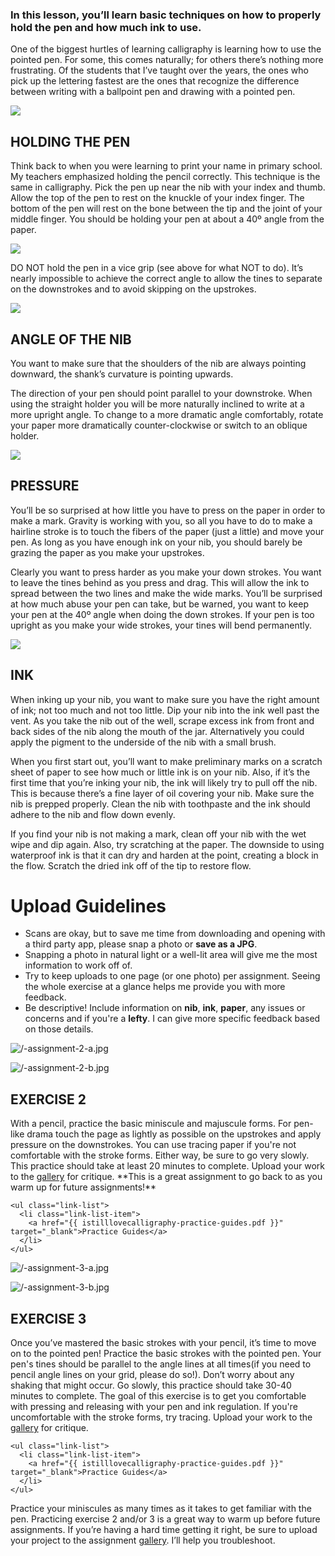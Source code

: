 ### In this lesson, you’ll learn basic techniques on how to properly hold the pen and how much ink to use.

One of the biggest hurtles of learning calligraphy is learning how to use the pointed pen. For some, this comes naturally; for others there’s nothing more frustrating. Of the students that I’ve taught over the years, the ones who pick up the lettering fastest are the ones that recognize the difference between writing with a ballpoint pen and drawing with a pointed pen.

<img src="{{ 4-pointedpen-1-hold-correct.jpg }}"/>

## HOLDING THE PEN

Think back to when you were learning to print your name in primary school. My teachers emphasized holding the pencil correctly. This technique is the same in calligraphy. Pick the pen up near the nib with your index and thumb. Allow the top of the pen to rest on the knuckle of your index finger. The bottom of the pen will rest on the bone between the tip and the joint of your middle finger. You should be holding your pen at about a 40º angle from the paper.

<img src="{{ 4-pointedpen-1-hold-incorrect.jpg }}"/>

DO NOT hold the pen in a vice grip (see above for what NOT to do). It’s nearly impossible to achieve the correct angle to allow the tines to separate on the downstrokes and to avoid skipping on the upstrokes.

<img src="{{ 4-pointedpen-4-angled-nib.jpg }}"/>

## ANGLE OF THE NIB

You want to make sure that the shoulders of the nib are always pointing downward, the shank’s curvature is pointing upwards.

The direction of your pen should point parallel to your downstroke. When using the straight holder you will be more naturally inclined to write at a more upright angle. To change to a more dramatic angle comfortably, rotate your paper more dramatically counter-clockwise or switch to an oblique holder.

<img src="{{ 4-pointedpen-3-pressure.jpg }}"/>

## PRESSURE

You’ll be so surprised at how little you have to press on the paper in order to make a mark. Gravity is working with you, so all you have to do to make a hairline stroke is to touch the fibers of the paper (just a little) and move your pen. As long as you have enough ink on your nib, you should barely be grazing the paper as you make your upstrokes.

Clearly you want to press harder as you make your down strokes. You want to leave the tines behind as you press and drag. This will allow the ink to spread between the two lines and make the wide marks. You’ll be surprised at how much abuse your pen can take, but be warned, you want to keep your pen at the 40º angle when doing the down strokes. If your pen is too upright as you make your wide strokes, your tines will bend permanently.

<img src="{{ 4-pointedpen-2-inked-pen.jpg }}"/>

## INK


When inking up your nib, you want to make sure you have the right amount of ink; not too much and not too little. Dip your nib into the ink well past the vent. As you take the nib out of the well, scrape excess ink from front and back sides of the nib along the mouth of the jar. Alternatively you could apply the pigment to the underside of the nib with a small brush.


When you first start out, you’ll want to make preliminary marks on a scratch sheet of paper to see how much or little ink is on your nib. Also, if it’s the first time that you’re inking your nib, the ink will likely try to pull off the nib. This is because there’s a fine layer of oil covering your nib. Make sure the nib is prepped properly. Clean the nib with toothpaste and the ink should adhere to the nib and flow down evenly.


If you find your nib is not making a mark, clean off your nib with the wet wipe and dip again. Also, try scratching at the paper. The downside to using waterproof ink is that it can dry and harden at the point, creating a block in the flow. Scratch the dried ink off of the tip to restore flow.

# Upload Guidelines

*  Scans are okay, but to save me time from downloading and opening with a third party app, please snap a photo or **save as a JPG**. 
*  Snapping a photo in natural light or a well-lit area will give me the most information to work off of. 
*  Try to keep uploads to one page (or one photo) per assignment. Seeing the whole exercise at a glance helps me provide you with more feedback.
*  Be descriptive! Include information on **nib**, **ink**, **paper**, any issues or concerns and if you're a **lefty**. I can give more specific feedback based on those details. 

![/-assignment-2-a.jpg](https://s3.amazonaws.com/images.melissaesplin.com/calligraphy/client/-assignment-2-a.jpg)

![/-assignment-2-b.jpg](https://s3.amazonaws.com/images.melissaesplin.com/calligraphy/client/-assignment-2-b.jpg)

<section class="exercise">
    <h2>EXERCISE 2</h2>
    <p>
      With a pencil, practice the basic miniscule and majuscule forms. For pen-like drama touch the page as lightly as possible on the upstrokes and apply pressure on the downstrokes. You can use tracing paper if you're not comfortable with the stroke forms. Either way, be sure to go very slowly. This practice should take at least 20 minutes to complete. Upload your work to the <a href="#!/gallery">gallery</a> for critique. **This is a great assignment to go back to as you warm up for future assignments!**
    </p>

    <ul class="link-list">
      <li class="link-list-item">
        <a href="{{ istilllovecalligraphy-practice-guides.pdf }}" target="_blank">Practice Guides</a>
      </li>
    </ul>
</section>

![/-assignment-3-a.jpg](https://s3.amazonaws.com/images.melissaesplin.com/calligraphy/client/-assignment-3-a.jpg)

![/-assignment-3-b.jpg](https://s3.amazonaws.com/images.melissaesplin.com/calligraphy/client/-assignment-3-b.jpg)

<section class="exercise">
    <h2>EXERCISE 3</h2>
    <p>
      Once you’ve mastered the basic strokes with your pencil, it’s time to move on to the pointed pen! Practice the basic strokes with the pointed pen. Your pen's tines should be parallel to the angle lines at all times(if you need to pencil angle lines on your grid, please do so!). Don’t worry about any shaking that might occur. Go slowly, this practice should take 30-40 minutes to complete. The goal of this exercise is to get you comfortable with pressing and releasing with your pen and ink regulation. If you're uncomfortable with the stroke forms, try tracing. Upload your work to the <a href="#!/gallery">gallery</a> for critique.
    </p>

    <ul class="link-list">
      <li class="link-list-item">
        <a href="{{ istilllovecalligraphy-practice-guides.pdf }}" target="_blank">Practice Guides</a>
      </li>
    </ul>
</section>


Practice your miniscules as many times as it takes to get familiar with the pen. Practicing exercise 2 and/or 3 is a great way to warm up before future assignments. If you’re having a hard time getting it right, be sure to upload your project to the assignment [gallery](/#!/gallery). I’ll help you troubleshoot.
